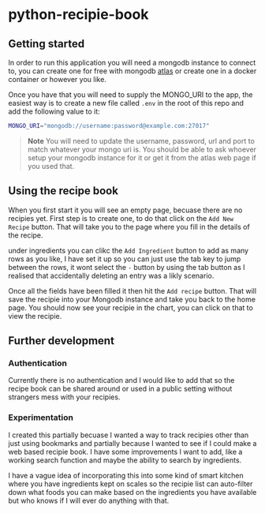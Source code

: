 # python-recipie-book

## Getting started

In order to run this application you will need a mongodb instance to connect to, you can create one for free with mongodb [atlas](https://www.mongodb.com/resources/products/fundamentals/create-database) or create one in a docker container or however you like.

Once you have that you will need to supply the MONGO_URI to the app, the easiest way is to create a new file called `.env` in the root of this repo and add the following value to it:

```bash
MONGO_URI="mongodb://username:password@example.com:27017"
```

> **Note** You will need to update the username, password, url and port to match whatever your mongo uri is. You should be able to ask whoever setup your mongodb instance for it or get it from the atlas web page if you used that.

## Using the recipe book

When you first start it you will see an empty page, becuase there are no recipies yet. First step is to create one, to do that click on the `Add New Recipe` button. That will take you to the page where you fill in the details of the recipe.

under ingredients you can clikc the `Add Ingredient` button to add as many rows as you like, I have set it up so you can just use the tab key to jump between the rows, it wont select the `-` button by using the tab button as I realised that accidentally deleting an entry was a likly scenario.

Once all the fields have been filled it then hit the `Add recipe` button. That will save the recipie into your Mongodb instance and take you back to the home page. You should now see your recipie in the chart, you can click on that to view the recipie.

## Further development

### Authentication

Currently there is no authentication and I would like to add that so the recipe book can be shared around or used in a public setting without strangers mess with your recipies.

### Experimentation

I created this partially becuase I wanted a way to track recipies other than just using bookmarks and partially because I wanted to see if I could make a web based recipie book. I have some improvements I want to add, like a working search function and maybe the ability to search by ingredients.

I have a vague idea of incorporating this into some kind of smart kitchen where you have ingredients kept on scales so the recipie list can auto-filter down what foods you can make based on the ingredients you have available but who knows if I will ever do anything with that.
